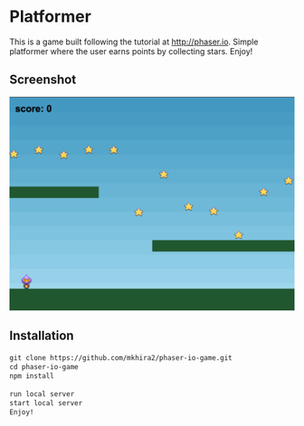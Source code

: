 # Platformer

This is a game built following the tutorial at http://phaser.io. Simple
platformer where the user earns points by collecting stars. Enjoy!


## Screenshot
![Platformer](/images/phaser.png)

## Installation

```
git clone https://github.com/mkhira2/phaser-io-game.git
cd phaser-io-game
npm install

run local server
start local server
Enjoy!
```
